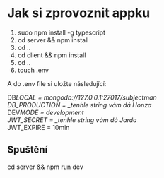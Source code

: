 # Jak si zprovoznit appku

1. sudo npm install -g typescript
2. cd server && npm install
3. cd ..
4. cd client && npm install
5. cd ..
6. touch .env

A do .env file si uložte následující:

DB*LOCAL = mongodb://127.0.0.1:27017/subjectman \
DB_PRODUCTION = \_tenhle string vám dá Honza* \
DEV*MODE = development \
JWT_SECRET = \_tenhle string vám dá Jarda* \
JWT_EXPIRE = 10min

## Spuštění

cd server && npm run dev
